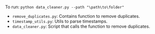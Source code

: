 To run: `python data_cleaner.py --path "\path\to\folder"`

 - `remove_duplicates.py`: Contains function to remove duplicates.
 - `timestamp_utils.py`: Utils to parse timestamps.
 - `data_cleaner.py`: Script that calls the function to remove duplicates.

